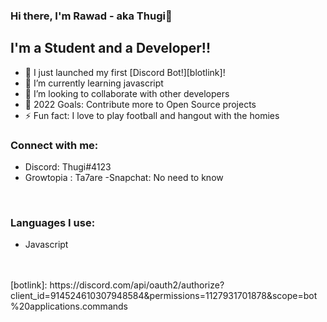 ### Hi there, I'm Rawad - aka Thugi👋 

## I'm a Student and a Developer!!

- 🔭 I just launched my first [Discord Bot!][blotlink]!
- 🌱 I’m currently learning javascript
- 👯 I’m looking to collaborate with other developers
- 🥅 2022 Goals: Contribute more to Open Source projects
- ⚡ Fun fact: I love to play football and hangout with the homies

### Connect with me:
- Discord: Thugi#4123
- Growtopia : Ta7are
-Snapchat: No need to know
<br />

### Languages I use:
- Javascript
<br />
<br />
</details>
[botlink]: https://discord.com/api/oauth2/authorize?client_id=914524610307948584&permissions=1127931701878&scope=bot%20applications.commands

